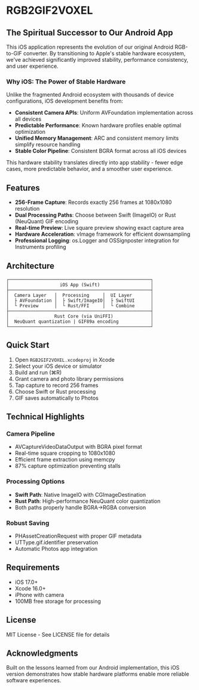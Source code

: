 # RGB2GIF2VOXEL

## The Spiritual Successor to Our Android App

This iOS application represents the evolution of our original Android RGB-to-GIF converter. By transitioning to Apple's stable hardware ecosystem, we've achieved significantly improved stability, performance consistency, and user experience.

### Why iOS: The Power of Stable Hardware

Unlike the fragmented Android ecosystem with thousands of device configurations, iOS development benefits from:
- **Consistent Camera APIs**: Uniform AVFoundation implementation across all devices
- **Predictable Performance**: Known hardware profiles enable optimal optimization
- **Unified Memory Management**: ARC and consistent memory limits simplify resource handling
- **Stable Color Pipeline**: Consistent BGRA format across all iOS devices

This hardware stability translates directly into app stability - fewer edge cases, more predictable behavior, and a smoother user experience.

## Features

- **256-Frame Capture**: Records exactly 256 frames at 1080x1080 resolution
- **Dual Processing Paths**: Choose between Swift (ImageIO) or Rust (NeuQuant) GIF encoding
- **Real-time Preview**: Live square preview showing exact capture area
- **Hardware Acceleration**: vImage framework for efficient downsampling
- **Professional Logging**: os.Logger and OSSignposter integration for Instruments profiling

## Architecture

```
┌─────────────────────────────────────────────────────┐
│                   iOS App (Swift)                   │
├─────────────────────────────────────────────────────┤
│  Camera Layer   │  Processing     │  UI Layer       │
│  ├ AVFoundation │  ├ Swift/ImageIO│  ├ SwiftUI      │
│  └ Preview      │  └ Rust/FFI     │  └ Combine      │
├─────────────────────────────────────────────────────┤
│                 Rust Core (via UniFFI)              │
│  NeuQuant quantization | GIF89a encoding            │
└─────────────────────────────────────────────────────┘
```

## Quick Start

1. Open `RGB2GIF2VOXEL.xcodeproj` in Xcode
2. Select your iOS device or simulator
3. Build and run (⌘R)
4. Grant camera and photo library permissions
5. Tap capture to record 256 frames
6. Choose Swift or Rust processing
7. GIF saves automatically to Photos

## Technical Highlights

### Camera Pipeline
- AVCaptureVideoDataOutput with BGRA pixel format
- Real-time square cropping to 1080x1080
- Efficient frame extraction using memcpy
- 87% capture optimization preventing stalls

### Processing Options
- **Swift Path**: Native ImageIO with CGImageDestination
- **Rust Path**: High-performance NeuQuant color quantization
- Both paths properly handle BGRA→RGBA conversion

### Robust Saving
- PHAssetCreationRequest with proper GIF metadata
- UTType.gif.identifier preservation
- Automatic Photos app integration

## Requirements

- iOS 17.0+
- Xcode 16.0+
- iPhone with camera
- 100MB free storage for processing

## License

MIT License - See LICENSE file for details

## Acknowledgments

Built on the lessons learned from our Android implementation, this iOS version demonstrates how stable hardware platforms enable more reliable software experiences.